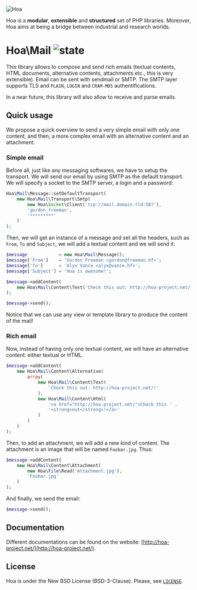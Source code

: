 ![Hoa](http://static.hoa-project.net/Image/Hoa_small.png)

Hoa is a **modular**, **extensible** and **structured** set of PHP libraries.
Moreover, Hoa aims at being a bridge between industrial and research worlds.

# Hoa\Mail ![state](http://central.hoa-project.net/State/Mail)

This library allows to compose and send rich emails (textual contents, HTML
documents, alternative contents, attachments etc., this is very extensible).
Email can be sent with sendmail or SMTP. The SMTP layer supports TLS and
`PLAIN`, `LOGIN` and `CRAM-MD5` authentifications.

In a near future, this library will also allow to receive and parse emails.

## Quick usage

We propose a quick overview to send a very simple email with only one content,
and then, a more complex email with an alternative content and an attachment.

### Simple email

Before all, just like any messaging softwares, we have to setup the transport.
We will send our email by using SMTP as the default transport. We will specify a
socket to the SMTP server, a login and a password:

```php
Hoa\Mail\Message::setDefaultTransport(
    new Hoa\Mail\Transport\Smtp(
        new Hoa\Socket\Client('tcp://mail.domain.tld:587'),
        'gordon_freeman',
        '*********'
    )
);
```

Then, we will get an instance of a message and set all the headers, such as
`From`, `To` and `Subject`, we will add a textual content and we will send it:

```php
$message            = new Hoa\Mail\Message();
$message['From']    = 'Gordon Freeman <gordon@freeman.hf>';
$message['To']      = 'Alyx Vance <alyx@vance.hf>';
$message['Subject'] = 'Hoa is awesome!';

$message->addContent(
    new Hoa\Mail\Content\Text('Check this out: http://hoa-project.net/!')
);

$message->send();
```

Notice that we can use any view or template library to produce the content of
the mail!

### Rich email

Now, instead of having only one textual content, we will have an alternative
content: either textual or HTML.

```php
$message->addContent(
    new Hoa\Mail\Content\Alternative(
        array(
            new Hoa\Mail\Content\Text(
                'Check this out: http://hoa-project.net/!'
            ),
            new Hoa\Mail\Content\Html(
                '<a href="http://hoa-project.net/">Check this ' .
                '<strong>out</strong>!</a>'
            )
        )
    )
);
```

Then, to add an attachment, we will add a new kind of content. The attachment is
an image that will be named `Foobar.jpg`. Thus:

```php
$message->addContent(
    new Hoa\Mail\Content\Attachment(
        new Hoa\File\Read('Attachment.jpg'),
        'Foobar.jpg'
    )
);
```

And finally, we send the email:

```php
$message->send();
```

## Documentation

Different documentations can be found on the website:
[http://hoa-project.net/](http://hoa-project.net/).

## License

Hoa is under the New BSD License (BSD-3-Clause). Please, see
[`LICENSE`](http://hoa-project.net/LICENSE).
